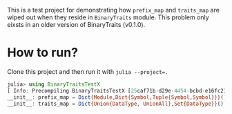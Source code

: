This is a test project for demonstrating how `prefix_map` and `traits_map` are wiped out when they reside in `BinaryTraits` module.  This problem only eixsts in an older version of BinaryTraits (v0.1.0).

# How to run?

Clone this project and then run it with `julia --project=.`

```julia
julia> using BinaryTraitsTestX
[ Info: Precompiling BinaryTraitsTestX [25caf71b-d29e-4454-bcbd-e16fc214d522]
__init__: prefix_map = Dict{Module,Dict{Symbol,Tuple{Symbol,Symbol}}}()
__init__: traits_map = Dict{Union{DataType, UnionAll},Set{DataType}}()
```

